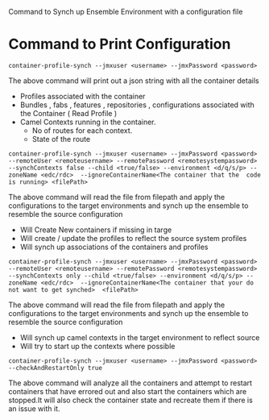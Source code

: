Command to Synch up Ensemble Environment with a configuration file

# Command to Print Configuration

`container-profile-synch --jmxuser <username> --jmxPassword <password>`

The above command will print out a json string with all the container details  

* Profiles associated with the container
* Bundles , fabs , features , repositories , configurations associated with the Container ( Read Profile )
* Camel Contexts running in the container.
  * No of routes for each context.
  * State of the route

`container-profile-synch --jmxuser <username> --jmxPassword <password> --remoteUser <remoteusername> --remotePassword <remotesystempassword> --synchContexts false --child <true/false> --environment <d/q/s/p> --zoneName <edc/rdc>  --ignoreContainerName<The container that the  code is running> <filePath>`

   The above command will read the file from filepath and apply the configurations to the target environments and synch up the ensemble to resemble the source configuration
  
 * Will Create New containers if missing in targe
 * Will create / update the profiles to reflect the source system profiles
 * Will synch up associations of the containers and profiles

`container-profile-synch --jmxuser <username> --jmxPassword <password> --remoteUser <remoteusername> --remotePassword <remotesystempassword> --synchContexts only --child <true/false> --environment <d/q/s/p> --zoneName <edc/rdc>  --ignoreContainerName<The container that your do not want to get synched>  <filePath>`

   The above command will read the file from filepath and apply the configurations to the target environments and synch up the ensemble to resemble the source configuration
  
 * Will synch up camel contexts in the target environment to reflect source
 * Will try to start up the contexts where possible
 
`container-profile-synch --jmxuser <username> --jmxPassword <password> --checkAndRestartOnly true`
    
   The above command will analyze all the containers and attempt to restart containers that have errored out and also start the containers which are stopped.It will also check the container state and recreate them if there is an issue with it.